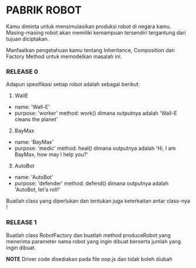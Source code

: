 # PABRIK ROBOT

Kamu diminta untuk mensimulasikan produksi robot di negara kamu. Masing-masing robot akan memiliki kemampuan tersendiri tergantung dari tujuan diciptakan.

Manfaatkan pengetahuan kamu tentang Inheritance, Composition dan Factory Method untuk memodelkan masalah ini.

### RELEASE 0
Adapun spesifikasi setiap robot adalah sebagai berikut:

1. WallE
  * name: 'Wall-E'
  * purpose: 'worker'
  method: work() dimana outputnya adalah 'Wall-E cleans the planet'

2. BayMax
  * name: 'BayMax'
  * purpose: 'medic'
  method: heal() dimana outputnya adalah 'Hi, I am BayMax, how may I help you?'

3. AutoBot
  * name: 'AutoBot'
  * purpose: 'defender'
  method: defend() dimana outputnya adalah 'AutoBot, let's roll!'

Buatlah class yang diperlukan dan tentukan juga keterkaitan antar class-nya !


### RELEASE 1
Buatlah class RobotFactory dan buatlah method produceRobot yang menerima parameter nama robot yang ingin dibuat berserta jumlah yang ingin
dibuat.

**NOTE** Driver code disediakan pada file oop.js dan tidak boleh diubah
